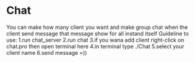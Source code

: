 # Chat
You can make how many client you want and make group chat
when the client send message that message show for all instand itself
Guideline to use:
1.run chat_server
2.run chat
3.if you wana add client right-click on chat.pro then  open terminal here
4.in terminal type ./Chat
5.select your client name 
6.send message =))
